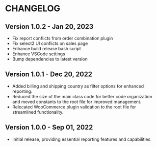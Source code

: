 # CHANGELOG

## Version 1.0.2 - Jan 20, 2023

- Fix report conflicts from order combination plugin
- Fix select2 UI conflicts on sales page
- Enhance build release bash script
- Enhance VSCode settings
- Bump dependencies to latest version

## Version 1.0.1 - Dec 20, 2022

- Added billing and shipping country as filter options for enhanced reporting.
- Reduced the size of the main class code for better code organization and moved constants to the root file for improved management.
- Relocated WooCommerce plugin validation to the root file for streamlined functionality.

## Version 1.0.0 - Sep 01, 2022

- Initial release, providing essential reporting features and capabilities.
